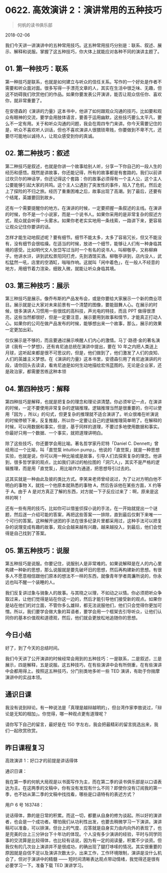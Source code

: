 # 0622. 高效演讲 2：演讲常用的五种技巧

> 何帆的读书俱乐部

2018-02-06

我们今天讲一讲演讲中的五种常用技巧。这五种常用技巧分别是：联系、叙述、展示、解释和说服。掌握了这五种技巧，你大体上就能应对各种不同的演讲主题了。

## 01. 第一种技巧：联系

第一种技巧是联系，也就是如何建立与听众的信任关系。写作的一个好处是作者不需要和听众面对面。很多写得一手漂亮文章的人，其实在生活中很乏味、无趣，但这不妨碍我们欣赏他们的作品。如果你要发表公开演讲，能否让观众信任你、喜欢你，就非常重要了。

在安德森的《演讲的力量》这本书中，他讲了如何跟观众沟通的技巧，比如要和观众有眼神的交流，要学会用肢体语言，要善于运用幽默，这些技巧要么太平凡，要么不一定有用。关于和听众沟通的问题，我会在周四专门来讲。你今天需要记住的是，听众不喜欢听人训话，但也不喜欢演讲人很猥琐卑贱，你要做到不卑不亢，还要尽可能地以诚待人，让观众感受到你的真诚。

## 02. 第二种技巧：叙述

第二种技巧是叙述，也就是你讲一个故事给别人听，分享一下你自己的一段人生的经历和感悟。既然是讲故事，你还能记得，所有的故事都是有套路的。我们以前讲过坎贝尔的神话学，你还记得这个套路：你的故事必须得有一个主人公，这个主人公要能够引起大家的共鸣。这个主人公遇到了突发性的事件，陷入了危机，然后走上了探险的不归之旅。经历了重重困难之后，故事出现了高潮。到了最后，还要有个结尾，英雄要回到故乡。

还有一个需要提醒你的地方。在演讲的时候，一定要把握一条叙述的主线。在演讲的时候，你不是一个小说家，而是一个说书人。如果你采用的是非常复杂的叙述方式，观众就会听得一头雾水。如果你老老实实地用一条线索，一路讲下来，更容易让观众记住你要讲的话。

怎样才能生动地叙述呢？要有细节。细节不能太多，太多了容易冗长，但又不能没有，没有细节会很枯燥。在适当的时候，放进一个细节，能够让人们有一种身临其境的感受。比如明代文人张岱写过当时一个有名的说书人，叫柳敬亭，又称柳麻子。他讲水浒，讲到武松景阳冈打虎，先到酒馆买酒。柳敬亭讲到，店内没人，武松猛然一吼，店里的空酒缸，嗡嗡作响。这就叫「闲中着色」，在一般人不经意的地方，用细节着力渲染，细致入微，就能让听众身临其境。

## 03. 第三种技巧：展示

第三种技巧是展示。像乔布斯的产品发布会，或是你要给大家展示一个新的商业项目。展示就是让大家对未来前景有一个清楚的图像，要能鼓舞人心。在展示的时候，很多演讲人习惯用一些很炫的高科技，声光电的特技，而且 PPT 做得很漂亮，这些当然都很好，但是一定要注意，展示要用到故事和情节，才能真正打动人心。如果你的公司在做产品发布的时候，能够想出来一个故事，那么，展示的效果一定更加出彩。

仅仅展示是不够的，而且要通过展示唤醒人们内心的激情。马丁·路德·金的著名演讲《我有一个梦想》，还有肯尼迪总统在演讲中提出，要在 10 年之内把人类送上月球，这听起来都是很不可思议的，但是，他们做到了，他们激发了人们的良知、人们的英雄主义梦想。在《演讲的力量》这本书里，安德森引用了肯尼迪演讲的片段，请你回头去读读，看肯尼迪是如何生动地描绘宏伟蓝图的。无论是企业家，还是政治家，都需要苦练这种本领

## 04. 第四种技巧：解释

第四种技巧是解释，也就是把复杂的理念和理论讲清楚。你必须牢记一点，在演讲的时候，一定不要使用非常复杂的逻辑推理。逻辑推理当然是很重要的，你可以使用「因为 ，所以」的句式，但更复杂的推理就不适合演讲了。听众很难在听演说的时候停顿下来，反复推敲，所以你一定要让自己的逻辑推理简单明了。在解释的时候，可以用数据和事实，但是，基于同样的道理，不要过多地使用数据和事实。你最好只用一个数据、一个事实，就把道理讲明白。

除了这些技巧，你还要学会用比喻。著名哲学家丹尼特「Daniel C. Dennett」曾经用过一个比喻，叫「直觉泵 intuition pump」。他说的「直觉泵」就是一种思想实验，也就是说，你可以用一种比喻或是故事，引导人们去探索复杂的理念。他讲到，很多哲学家的观点，比如我们讲过的柏拉图的「洞穴人」，其实不是严格的逻辑推理，而是用「直觉泵」，用比喻作为通道，把思想导引过去的。

这其实就是一种由此及彼的类比方式。李笑来老师曾经说过，为了让对方明白他不明白的事物 X，就找一个他原本就熟悉的事物 A，然后告诉他在某些方面，X 约等于 A。由于 A 是对方真正了解的东西，对方就一下子反应过来了：啊，原来是这样的啊！

还有一些有用的技巧，比如你可以借鉴侦探小说的手法，在一开始就提出一个谜题，然后逐一介绍可能的答案，再把这些答案一一排除，直到最后仅剩下来唯一一个可行的答案。这种解开谜团的手法在很多纪录片里都采用过，这种手法可以把复杂的说理变成有趣的故事，观众会越来越有兴趣，越来越投入，到最后，他们会觉得是自己找到了答案。

## 05. 第五种技巧：说服

第五种技巧是说服。你要记住，说服别人是非常难的。如果说解释是在人的内心里构建一种新的思想，那么说服就是要先破坏旧的思想，然后再构建新的思想。有很多人不愿意相信跟他们原本的想法不一样的东西，就像青年学者周濂所说的，你永远也叫不醒一个装睡的人。

我们反复讲过象与骑象人的故事。与其晓之以理，不如动之以情。你必须把听众争取过来，让他们觉得是站在你这一边的，然后才能引导他们接受新的观点。如果你是站在他们的对立面，不管你多么雄辩，都无法说服他们，他们只会觉得你更加可憎。所以，我们要学会做大象的耳语者，要学会用一个框架去引导听众，让他们认同你的基本价值观和道德观，然后，他们就会更放松地追随你的思想。

## 今日小结

好了，到了今天的总结时间。

我们今天讲了公开演讲的时候经常会用到的五种技巧：一是联系，二是叙述，三是展示，四是解释，五是说服。这五种技巧，在有些演讲中会有所侧重，在有些演讲中会都用得上。按照这五种技巧，分门别类地多听一些 TED 演讲，有助于你揣摩演讲中的实战本领。

## 通识日课

我没有说到辩论。有一种说法是「真理是越辩越明的」，但台湾作家李敖说过，「辩论是无知的相加」。你觉得，哪一种观点更有道理呢？

请你写下自己的留言，最好是在 150 字左右，我会把最精彩的留言挑选出来，我们一起欣赏欣赏。

## 昨日课程复习

高效演讲 1：好口才的前提是讲话得体

通识日课：

我在第一季的何帆大局观是以书面写作为主，而在第二季的读书俱乐部是以口语表达为主。在这两季的文稿中，你有没有发现有什么不同？即使你没有订阅我的第一季，也不妨从第二季的文稿中找找看，哪些是口语特有的表述方式？

用户 6 号 163748：

说话得体，靠的是日常的积累。而这一切，都要从自身的修为谈起。所以好的演讲者，也会是一个成功者。哪怕我们从功利性出发，也要去稍微学习一下演讲。演讲稿可以准备，可以排演，但台上的气度、应答就是自身实力由内向外的表现了，也是完美的台上三分钟台下十年功的体现。个人没有多少演讲的经验，平时与同学同事的交流算是比较得体，也比较有话说，因为有一定的阅读量，积累不少谈资。但我仅有的几次台上演讲并不是很成功，的确出现了腿打哆嗦的情况。其实很重要的原因就是自信不足以及演讲次数太少。出来工作，工作环境限制，演讲是没什么机会了，但对于演讲中的精髓 —— 短时间清晰表达观点带动情绪，我觉得还是很有必要学习一下。准备下载 TED 演讲学习。

